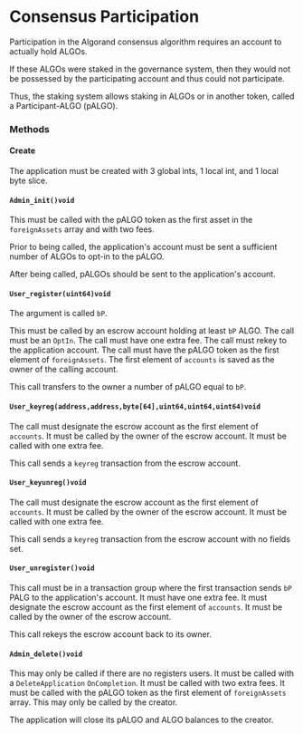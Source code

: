 # Consensus Participation

Participation in the Algorand consensus algorithm requires an account to
actually hold ALGOs.

If these ALGOs were staked in the governance system, then they would not be
possessed by the participating account and thus could not participate.

Thus, the staking system allows staking in ALGOs or in another token, called a
Participant-ALGO (pALGO).

### Methods

#### Create

The application must be created with 3 global ints, 1 local int, and 1 local byte slice.

#### `Admin_init()void`

This must be called with the pALGO token as the first asset in the `foreignAssets` array and with two fees.

Prior to being called, the application's account must be sent a sufficient number of ALGOs to opt-in to the pALGO.

After being called, pALGOs should be sent to the application's account.

#### `User_register(uint64)void`

The argument is called `bP`.

This must be called by an escrow account holding at least `bP` ALGO.
The call must be an `OptIn`.
The call must have one extra fee.
The call must rekey to the application account.
The call must have the pALGO token as the first element of `foreignAssets`.
The first element of `accounts` is saved as the owner of the calling account.

This call transfers to the owner a number of pALGO equal to `bP`.

#### `User_keyreg(address,address,byte[64],uint64,uint64,uint64)void`

The call must designate the escrow account as the first element of `accounts`.
It must be called by the owner of the escrow account.
It must be called with one extra fee.

This call sends a `keyreg` transaction from the escrow account.

#### `User_keyunreg()void`

The call must designate the escrow account as the first element of `accounts`.
It must be called by the owner of the escrow account.
It must be called with one extra fee.

This call sends a `keyreg` transaction from the escrow account with no fields set.

#### `User_unregister()void`

This call must be in a transaction group where the first transaction sends `bP` PALG to the application's account.
It must have one extra fee.
It must designate the escrow account as the first element of `accounts`.
It must be called by the owner of the escrow account.

This call rekeys the escrow account back to its owner.

#### `Admin_delete()void`

This may only be called if there are no registers users.
It must be called with a `DeleteApplication` `OnCompletion`.
It must be called with two extra fees.
It must be called with the pALGO token as the first element of `foreignAssets` array.
This may only be called by the creator.

The application will close its pALGO and ALGO balances to the creator.

